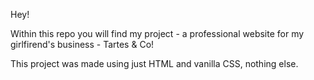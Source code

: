 Hey!

Within this repo you will find my project - a professional website for my girlfirend's business - Tartes & Co! 

This project was made using just HTML and vanilla CSS, nothing else. 
